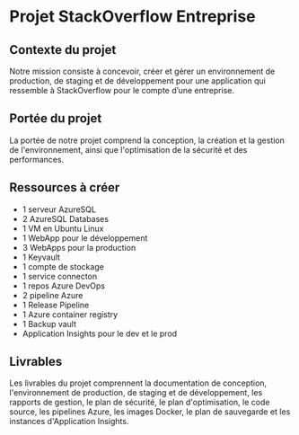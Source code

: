 # Projet StackOverflow Entreprise

## Contexte du projet

Notre mission consiste à concevoir, créer et gérer un environnement de production, de staging et de développement pour une application qui ressemble à StackOverflow pour le compte d’une entreprise.

## Portée du projet

La portée de notre projet comprend la conception, la création et la gestion de l'environnement, ainsi que l'optimisation de la sécurité et des performances.

## Ressources à créer

- 1 serveur AzureSQL
- 2 AzureSQL Databases
- 1 VM en Ubuntu Linux
- 1 WebApp pour le développement
- 3 WebApps pour la production
- 1 Keyvault
- 1 compte de stockage
- 1 service connecton
- 1 repos Azure DevOps
- 2 pipeline Azure
- 1 Release Pipeline
- 1 Azure container registry
- 1 Backup vault
- Application Insights pour le dev et le prod

## Livrables

Les livrables du projet comprennent la documentation de conception, l'environnement de production, de staging et de développement, les rapports de gestion, le plan de sécurité, le plan d'optimisation, le code source, les pipelines Azure, les images Docker, le plan de sauvegarde et les instances d'Application Insights.
